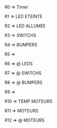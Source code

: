 R0 => Timer

R1 => LED ETEINTE

R2 => LED ALLUMEE

R3 => SWITCHS

R4 => BUMPERS

R5 => 

R6 => @ LEDS

R7 => @ SWITCHS

R8 => @ BUMPERS

R9 => 

R10 => TEMP MOTEURS

R11 => MOTEURS  

R12 => @ MOTEURS
